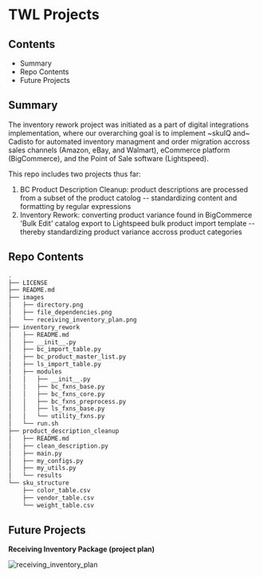# TWL Projects
## Contents

- Summary
- Repo Contents
- Future Projects

## Summary
The inventory rework project was initiated as a part of digital integrations implementation, where our overarching goal is to implement ~skuIQ and~ Cadisto for automated inventory managment and order migration accross sales channels (Amazon, eBay, and Walmart), eCommerce platform (BigCommerce), and the Point of Sale software (Lightspeed).

This repo includes two projects thus far:
1. BC Product Description Cleanup: product descriptions are processed from a subset of the product catolog -- standardizing content and formatting by regular expressions 
2. Inventory Rework: converting product variance found in BigCommerce 'Bulk Edit' catalog export to Lightspeed bulk product import template -- thereby standardizing product variance accross product categories

## Repo Contents
```bash
.
├── LICENSE
├── README.md
├── images
│   ├── directory.png
│   ├── file_dependencies.png
│   └── receiving_inventory_plan.png
├── inventory_rework
│   ├── README.md
│   ├── __init__.py
│   ├── bc_import_table.py
│   ├── bc_product_master_list.py
│   ├── ls_import_table.py
│   ├── modules
│   │   ├── __init__.py
│   │   ├── bc_fxns_base.py
│   │   ├── bc_fxns_core.py
│   │   ├── bc_fxns_preprocess.py
│   │   ├── ls_fxns_base.py
│   │   └── utility_fxns.py
│   └── run.sh
├── product_description_cleanup
│   ├── README.md
│   ├── clean_description.py
│   ├── main.py
│   ├── my_configs.py
│   ├── my_utils.py
│   └── results
└── sku_structure
    ├── color_table.csv
    ├── vendor_table.csv
    └── weight_table.csv
```
## Future Projects

__Receiving Inventory Package (project plan)__

![receiving_inventory_plan](https://github.com/william-cass-wright/twl_inventory_rework/blob/master/images/receiving_inventory_plan.png)
